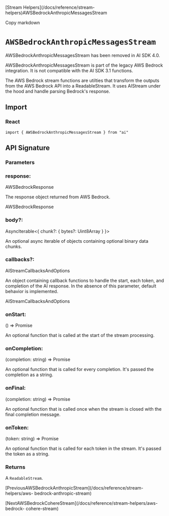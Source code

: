 [Stream Helpers](/docs/reference/stream-
helpers)AWSBedrockAnthropicMessagesStream

Copy markdown

# `AWSBedrockAnthropicMessagesStream`

AWSBedrockAnthropicMessagesStream has been removed in AI SDK 4.0.

AWSBedrockAnthropicMessagesStream is part of the legacy AWS Bedrock
integration. It is not compatible with the AI SDK 3.1 functions.

The AWS Bedrock stream functions are utilties that transform the outputs from
the AWS Bedrock API into a ReadableStream. It uses AIStream under the hood and
handle parsing Bedrock's response.

## Import

### React

    
    
    import { AWSBedrockAnthropicMessagesStream } from "ai"

## API Signature

### Parameters

### response:

AWSBedrockResponse

The response object returned from AWS Bedrock.

AWSBedrockResponse

### body?:

AsyncIterable<{ chunk?: { bytes?: Uint8Array } }>

An optional async iterable of objects containing optional binary data chunks.

### callbacks?:

AIStreamCallbacksAndOptions

An object containing callback functions to handle the start, each token, and
completion of the AI response. In the absence of this parameter, default
behavior is implemented.

AIStreamCallbacksAndOptions

### onStart:

() => Promise<void>

An optional function that is called at the start of the stream processing.

### onCompletion:

(completion: string) => Promise<void>

An optional function that is called for every completion. It's passed the
completion as a string.

### onFinal:

(completion: string) => Promise<void>

An optional function that is called once when the stream is closed with the
final completion message.

### onToken:

(token: string) => Promise<void>

An optional function that is called for each token in the stream. It's passed
the token as a string.

### Returns

A `ReadableStream`.

[PreviousAWSBedrockAnthropicStream](/docs/reference/stream-helpers/aws-
bedrock-anthropic-stream)

[NextAWSBedrockCohereStream](/docs/reference/stream-helpers/aws-bedrock-
cohere-stream)

